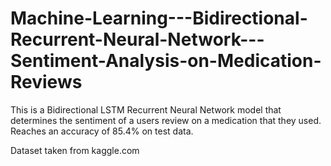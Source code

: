 # Machine-Learning---Bidirectional-Recurrent-Neural-Network---Sentiment-Analysis-on-Medication-Reviews
This is a Bidirectional LSTM Recurrent Neural Network model that determines the sentiment of a users review on a medication that they used. Reaches an accuracy of 85.4% on test data.


Dataset taken from kaggle.com
